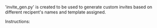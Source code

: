 'invite_gen.py' is created to be used to generate custom invites based on different recipent's names and template assigned.

Instructions:

